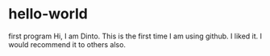 # hello-world
first program
Hi, I am Dinto. This is the first time I am using github. I liked it. I would recommend it to others also. 
